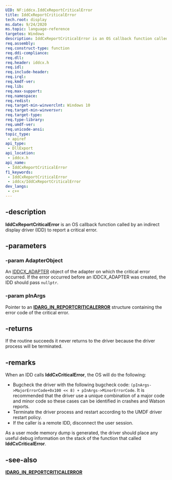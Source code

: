 ```yaml
---
UID: NF:iddcx.IddCxReportCriticalError
title: IddCxReportCriticalError
tech.root: display
ms.date: 9/24/2020
ms.topic: language-reference
targetos: Windows
description: IddCxReportCriticalError is an OS callback function called by an indirect display driver (IDD) to report a critical error.
req.assembly: 
req.construct-type: function
req.ddi-compliance: 
req.dll: 
req.header: iddcx.h
req.idl: 
req.include-header: 
req.irql: 
req.kmdf-ver: 
req.lib: 
req.max-support: 
req.namespace: 
req.redist: 
req.target-min-winverclnt: Windows 10
req.target-min-winversvr: 
req.target-type: 
req.type-library: 
req.umdf-ver: 
req.unicode-ansi: 
topic_type:
 - apiref
api_type:
 - DllExport
api_location:
 - iddcx.h
api_name:
 - IddCxReportCriticalError
f1_keywords:
 - IddCxReportCriticalError
 - iddcx/IddCxReportCriticalError
dev_langs:
 - c++
---
```


## -description

**IddCxReportCriticalError** is an OS callback function called by an indirect display driver (IDD) to report a critical error.

## -parameters

### -param AdapterObject

An [IDDCX_ADAPTER](/windows-hardware/drivers/display/iddcx-objects) object of the adapter on which the critical error occurred. If the error occurred before an IDDCX_ADAPTER was created, the IDD should pass ```nullptr```.

### -param pInArgs

Pointer to an [**IDARG_IN_REPORTCRITICALERROR**](ns-iddcx-idarg_in_reportcriticalerror.md) structure containing the error code of the critical error.

## -returns

If the routine succeeds it never returns to the driver because the driver process will be terminated.

## -remarks

When an IDD calls **IddCxCriticalError**, the OS will do the following:

* Bugcheck the driver with the following bugcheck code: ```(pInArgs->MajorErrorCode+0x100 << 8) + pInArgs->MinorErrorCode```. It is recommended that the driver use a unique combination of a major code and minor code so these cases can be identified in crashes and Watson reports.
* Terminate the driver process and restart according to the UMDF driver restart policy.
* If the caller is a remote IDD, disconnect the user session.

As a user mode memory dump is generated, the driver should place any useful debug information on the stack of the function that called **IddCxCriticalError**.

## -see-also

[**IDARG_IN_REPORTCRITICALERROR**](ns-iddcx-idarg_in_reportcriticalerror.md)
